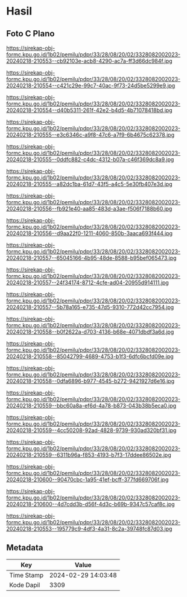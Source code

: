 # Hasil

## Foto C Plano

https://sirekap-obj-formc.kpu.go.id/1b02/pemilu/pdpr/33/28/08/20/02/3328082002023-20240218-210553--cb92103e-acb8-4290-ac7a-ff3d66dc984f.jpg

https://sirekap-obj-formc.kpu.go.id/1b02/pemilu/pdpr/33/28/08/20/02/3328082002023-20240218-210554--c421c29e-99c7-40ac-9f73-24d5be5299e9.jpg

https://sirekap-obj-formc.kpu.go.id/1b02/pemilu/pdpr/33/28/08/20/02/3328082002023-20240218-210554--d40b5311-261f-42e2-b4d5-4b71078418bd.jpg

https://sirekap-obj-formc.kpu.go.id/1b02/pemilu/pdpr/33/28/08/20/02/3328082002023-20240218-210555--e3c6346c-a9f8-47c6-a7f9-6b4675c62378.jpg

https://sirekap-obj-formc.kpu.go.id/1b02/pemilu/pdpr/33/28/08/20/02/3328082002023-20240218-210555--0ddfc882-c4dc-4312-b07a-c46f369dc8a9.jpg

https://sirekap-obj-formc.kpu.go.id/1b02/pemilu/pdpr/33/28/08/20/02/3328082002023-20240218-210555--a82dc1ba-61d7-43f5-a4c5-5e30fb407e3d.jpg

https://sirekap-obj-formc.kpu.go.id/1b02/pemilu/pdpr/33/28/08/20/02/3328082002023-20240218-210556--fb921e40-aa85-483d-a3ae-f506f7188b60.jpg

https://sirekap-obj-formc.kpu.go.id/1b02/pemilu/pdpr/33/28/08/20/02/3328082002023-20240218-210556--d9aa22f0-1211-4060-850b-3aaca693f444.jpg

https://sirekap-obj-formc.kpu.go.id/1b02/pemilu/pdpr/33/28/08/20/02/3328082002023-20240218-210557--65045166-4b95-48de-8588-b95bef065473.jpg

https://sirekap-obj-formc.kpu.go.id/1b02/pemilu/pdpr/33/28/08/20/02/3328082002023-20240218-210557--24f34174-8712-4cfe-ad04-20955d914111.jpg

https://sirekap-obj-formc.kpu.go.id/1b02/pemilu/pdpr/33/28/08/20/02/3328082002023-20240218-210557--5b78a165-e735-47d5-9310-772d42cc7954.jpg

https://sirekap-obj-formc.kpu.go.id/1b02/pemilu/pdpr/33/28/08/20/02/3328082002023-20240218-210558--b0f2622a-d703-4136-b68e-4071dbdf3a6d.jpg

https://sirekap-obj-formc.kpu.go.id/1b02/pemilu/pdpr/33/28/08/20/02/3328082002023-20240218-210558--85042799-4689-4753-b1f3-6dfc6bcfd09e.jpg

https://sirekap-obj-formc.kpu.go.id/1b02/pemilu/pdpr/33/28/08/20/02/3328082002023-20240218-210558--0dfa6896-b977-4545-b272-9421927d6e16.jpg

https://sirekap-obj-formc.kpu.go.id/1b02/pemilu/pdpr/33/28/08/20/02/3328082002023-20240218-210559--bbc60a8a-ef6d-4a78-b873-043b38b5eca0.jpg

https://sirekap-obj-formc.kpu.go.id/1b02/pemilu/pdpr/33/28/08/20/02/3328082002023-20240218-210559--4cc50208-92ad-4828-9739-930ad320bf31.jpg

https://sirekap-obj-formc.kpu.go.id/1b02/pemilu/pdpr/33/28/08/20/02/3328082002023-20240218-210559--6311b96a-f853-4193-b7f3-17ddee86502e.jpg

https://sirekap-obj-formc.kpu.go.id/1b02/pemilu/pdpr/33/28/08/20/02/3328082002023-20240218-210600--90470cbc-1a95-41ef-bcff-377fd669706f.jpg

https://sirekap-obj-formc.kpu.go.id/1b02/pemilu/pdpr/33/28/08/20/02/3328082002023-20240218-210600--4d7cdd3b-d56f-4d3c-b69b-9347c57caf8c.jpg

https://sirekap-obj-formc.kpu.go.id/1b02/pemilu/pdpr/33/28/08/20/02/3328082002023-20240218-210553--195779c9-4df3-4a31-8c2a-39748fc87d03.jpg


## Metadata

| Key        | Value               |
| ---------- | ------------------- |
| Time Stamp | 2024-02-29 14:03:48 |
| Kode Dapil | 3309                |



